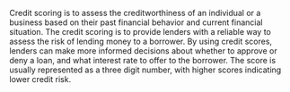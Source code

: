 Credit scoring is to assess the creditworthiness of an individual or a business based on their past financial behavior and current financial situation. The credit scoring is to provide lenders with a reliable way to assess the risk of lending money to a borrower. By using credit scores, lenders can make more informed decisions about whether to approve or deny a loan, and what interest rate to offer to the borrower. The score is usually represented as a three digit number, with higher scores indicating lower credit risk.
